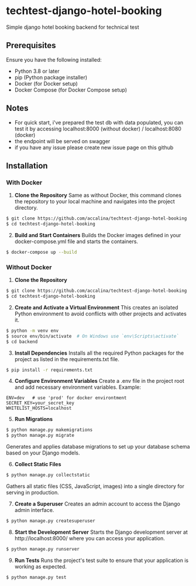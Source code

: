 # techtest-django-hotel-booking
Simple django hotel booking backend for technical test

## Prerequisites

Ensure you have the following installed:
- Python 3.8 or later
- pip (Python package installer)
- Docker (for Docker setup)
- Docker Compose (for Docker Compose setup)

## Notes
- For quick start, i've prepared the test db with data populated, you can test it by accessing localhost:8000 (without docker) / localhost:8080 (docker)
- the endpoint will be served on swagger
- if you have any issue please create new issue page on this github

## Installation

### With Docker

1. **Clone the Repository**
Same as without Docker, this command clones the repository to your local machine and navigates into the project directory.
```sh
$ git clone https://github.com/accalina/techtest-django-hotel-booking
$ cd techtest-django-hotel-booking
```

2. **Build and Start Containers**
Builds the Docker images defined in your docker-compose.yml file and starts the containers.
```sh
$ docker-compose up --build
```

### Without Docker

1. **Clone the Repository**
```sh
$ git clone https://github.com/accalina/techtest-django-hotel-booking
$ cd techtest-django-hotel-booking
```

2. **Create and Activate a Virtual Environment**
This creates an isolated Python environment to avoid conflicts with other projects and activates it.
```sh
$ python -m venv env
$ source env/bin/activate  # On Windows use `env\Scripts\activate`
$ cd backend
```

3. **Install Dependencies**
Installs all the required Python packages for the project as listed in the requirements.txt file.
```sh
$ pip install -r requirements.txt
```

4. **Configure Environment Variables**
Create a .env file in the project root and add necessary environment variables. Example:
```
ENV=dev   # use 'prod' for docker environtment
SECRET_KEY=your_secret_key
WHITELIST_HOSTS=localhost
```

5. **Run Migrations**
```sh
$ python manage.py makemigrations
$ python manage.py migrate
```
Generates and applies database migrations to set up your database schema based on your Django models.

6. **Collect Static Files**
```sh
$ python manage.py collectstatic
```
Gathers all static files (CSS, JavaScript, images) into a single directory for serving in production.

7. **Create a Superuser**
Creates an admin account to access the Django admin interface.
```sh
$ python manage.py createsuperuser
```

8. **Start the Development Server**
Starts the Django development server at http://localhost:8000/ where you can access your application.
```sh
$ python manage.py runserver
```

9. **Run Tests**
Runs the project's test suite to ensure that your application is working as expected.
```sh
$ python manage.py test
```